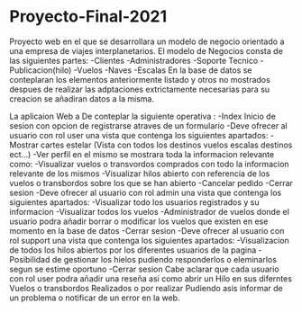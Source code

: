 # Proyecto-Final-2021
Proyecto web en el que se desarrollara un modelo de negocio orientado a una empresa de viajes interplanetarios.
El modelo de Negocios consta de las siguientes partes:
  -Clientes
  -Administradores
  -Soporte Tecnico
  -Publicacion(hilo)
  -Vuelos
  -Naves
  -Escalas
En la base de datos se conteplaran los elementos anteriormente listado y otros no mostrados despues de realizar las adptaciones extrictamente necesarias para su creacion se añadiran datos a la misma.

La aplicaion Web a De conteplar la siguiente operativa :
-Index Inicio de sesion con opcion de registrarse atraves de un formulario
-Deve ofrecer al usuario con rol user una vista que contenga los siguientes apartados:
  -Mostrar cartes estelar (Vista con todos los destinos vuelos escalas destinos ect...)
  -Ver perfil en el mismo se mostrara toda la informacion relevante como:
    -Visualizar vuelos o transvordos comprados con todo la informacion relevante de los mismos
    -Visualizar hilos abierto con referencia de los vuelos o transbordos sobre los que se han abierto
    -Cancelar pedido
 -Cerrar sesion
-Deve ofrecer al usuario con rol admin una vista que contenga los siguientes apartados:
 -Visualizar todo los usuarios registrados y su informacion
 -Visualizar todos los vuelos
 -Administrador de vuelos donde el usuario podra añadir borrar o modificar los vuelos que existen en ese momento en la base de datos
 -Cerrar sesion
-Deve ofrecer al usuario con rol support una vista que contenga los siguientes apartados:
 -Visualizacion de todos los hilos abiertos por los diferentes usuarios de la pagina
 -Posibilidad de gestionar los hielos pudiendo responderlos o eleminarlos segun se estime oportuno
 -Cerrar sesion
Cabe aclarar que cada usuario con rol user podra añadir una reseña asi como abrir un Hilo en sus diferntes Vuelos o transbordos Realizados o por realizar
Pudiendo asis informar de un problema o notificar de un error en la web.
